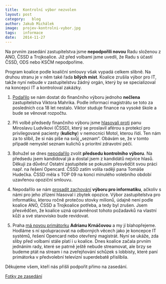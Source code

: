 ```yaml
---
title:	Kontrolní výbor nezvolen
layout:	post
category:	blog
author:	Jakub Michálek
image:	projev-kontrolni-vybor.jpg
tags:	informace
date:	2014-11-27
---
```


Na prvním zasedání zastupitelstva jsme **nepodpořili novou** Radu složenou z ANO,
ČSSD a Trojkoalice. Již před volbami jsme uvedli, že Radu s účastí ČSSD, ODS nebo 
KSČM nepodpoříme. 

Program koalice podle koaliční smlouvy však vypadá celkem slibně.
Na druhou stranu je v něm také řada **bílých míst**.
Koalice zrušila výbor pro IT, takže nyní nebude v zastupitelstvu žádný orgán,
který by se specializoval na koncepci IT a kontroloval zakázky.

1. [Podařilo](https://github.com/pirati-cz/webpraha/blob/gh-pages/assets/static/mahrik.pdf?raw=true) se nám dostat do finančního výboru jednoho **nečlena** zastupitelstva 
   Viktora Mahrika. Podle informací magistrátu se toto za posledních cca 18 let
   nestalo. Viktor studuje finance na vysoké škole a bude se věnovat rozpočtu.

2. Při volbě předsedy finančního výboru jsme [hlasovali proti](https://github.com/pirati-cz/webpraha/blob/gh-pages/assets/static/kul.pdf?raw=true) panu Miroslavu 
   Ludvíkovi (ČSSD), který se proslavil aférou s protekcí pro privilegované pacienty 
   (**kulichy**) v nemocnici Motol, kterou řídí. 
   Ten nám za to slíbil, že si nás píše na svůj „seznam“.
   Obávám se, že v tomto případě nemyslel seznam kulichů s prioritní zdravotní péčí.

3. Bohužel se dnes [nepodařilo](https://github.com/pirati-cz/webpraha/blob/gh-pages/assets/static/kv.pdf?raw=true) zvolit **předsedu kontrolního výboru**. Na předsedu 
   jsem kandidoval já a dostal jsem z kandidátů nejvíce hlasů. Děkuji za důvěru! 
   Ostatní zastupitele se pokusím přesvědčit svou práci např. na řešení Opencard.
   ČSSD zatím volila raději pana Tomáše Hudečka. ČSSD měla s TOP 09 na konci minulého 
   volebního období uzavřenou opoziční smlouvu.

4. Nepodařilo se nám [prosadit zachování](https://github.com/pirati-cz/webpraha/blob/gh-pages/assets/static/it.pdf?raw=true) **výboru pro informatiku**, ačkoliv s námi
   pro jeho zřízení hlasoval i zbytek opozice. Výbor zastupitelstva pro 
   informatiku, kterou ročně protečou stovky milionů, údajně není podle koalice
   ANO, ČSSD a Trojkoalice potřeba, a tedy byl zrušen.
   Jsem přesvědčen, že koalice uzná 
   oprávněnost tohoto požadavků na vlastní kůži a své stanovisko bude revidovat.

5. Praha [má novou primátorku](https://github.com/pirati-cz/webpraha/blob/gh-pages/assets/static/krn.pdf?raw=true) **Adrianu Krnáčovou** a my jí blahopřejeme. 
   Hodláme s ní spolupracovat na odborných věcech jako je koncepce IT systémů,
   řešení Opencard nebo otevřený magistrát.
   Nyní se ukáže, zda sliby před 
   volbami stále platí i u koalice. Dnes koalice začala prvním jednáním rady, 
   které se patrně ještě nebude streamovat, ale brzy se budeme ptát na stream 
   i na zveřejňování schůzek s lobbisty, které paní primátorka v předvolební
   televizní superdebatě přislíbila.

Děkujeme všem, kteří nás přišli podpořit přímo na zasedání. 

[Fotky ze zasedání](https://www.flickr.com/photos/pirati/sets/72157647084661973/)



